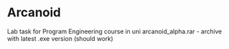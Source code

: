 # Arcanoid
Lab task for Program Engineering course in uni
arcanoid_alpha.rar - archive with latest .exe version (should work)
